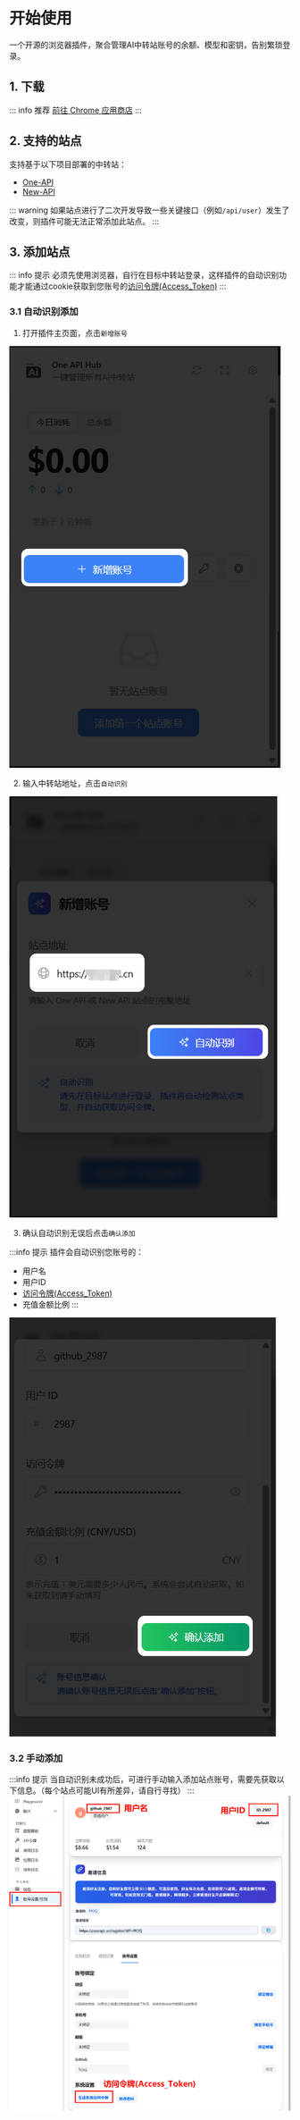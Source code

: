 # 开始使用

一个开源的浏览器插件，聚合管理AI中转站账号的余额、模型和密钥，告别繁琐登录。

## 1. 下载

::: info 推荐
[前往 Chrome 应用商店]
:::

## 2. 支持的站点

支持基于以下项目部署的中转站：
 - [One-API] 
 - [New-API] 

::: warning
如果站点进行了二次开发导致一些关键接口（例如`/api/user`）发生了改变，则插件可能无法正常添加此站点。
:::



## 3. 添加站点
::: info 提示
必须先使用浏览器，自行在目标中转站登录，这样插件的自动识别功能才能通过cookie获取到您账号的[访问令牌(Access_Token)](#_3-2-手动添加)
:::

### 3.1 自动识别添加

1. 打开插件主页面，点击`新增账号`

![新增账号](./static/image/add-account-btn.png)

2. 输入中转站地址，点击`自动识别`

![自动识别](./static/image/add-account-dialog-btn.png)

3. 确认自动识别无误后点击`确认添加`

:::info 提示
插件会自动识别您账号的：
- 用户名
- 用户ID
- [访问令牌(Access_Token)](#_3-2-手动添加)
- 充值金额比例
:::

![确认添加](./static/image/add-account-dialog-ok-btn.png)

### 3.2 手动添加

:::info 提示
当自动识别未成功后，可进行手动输入添加站点账号，需要先获取以下信息。（每个站点可能UI有所差异，请自行寻找）
:::
![用户信息](./static/image/site-user-info.png)

[One-API]: https://github.com/songquanpeng/one-api
[New-API]: https://github.com/QuantumNous/new-api
[前往 Chrome 应用商店]: https://chromewebstore.google.com/detail/%E4%B8%AD%E8%BD%AC%E7%AB%99%E7%AE%A1%E7%90%86%E5%99%A8-one-api-hub/eobdoeafpplhhhjfkinnlkljbkijpobd
